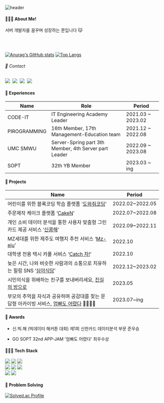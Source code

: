 <!--### Hi there 👋-->

<!--
**jun02160/jun02160** is a ✨ _special_ ✨ repository because its `README.md` (this file) appears on your GitHub profile.

Here are some ideas to get you started:

- 🔭 I’m currently working on ...
- 🌱 I’m currently learning ...
- 👯 I’m looking to collaborate on ...
- 🤔 I’m looking for help with ...
- 💬 Ask me about ...
- 📫 How to reach me: ...
- 😄 Pronouns: ...
- ⚡ Fun fact: ...
-->


![header](https://capsule-render.vercel.app/api?type=waving&height=150&text=Happy%20JJUN's%20Github&fontSize=50&fontColor=FFFFF0&fontAlign=70&stroke=FFFFF0fafad2&strokeWidth=3)

<h4> 🙋🏻‍♀️ About Me!</h4>
서버 개발자를 꿈꾸며 성장하는 쭌입니다 😽

<br/><br/>


[![Anurag's GitHub stats](https://github-readme-stats.vercel.app/api?username=jun02160)](https://github.com/jun02160/github-readme-stats)
[![Top Langs](https://github-readme-stats.vercel.app/api/top-langs/?username=jun02160&layout=compact)](https://github.com/jun02160/github-readme-stats)

<h6>💌 Contact </h6>
<a href="https://velog.io/@dev_tmb"><img src="https://img.shields.io/badge/Velog-20C997?style=for-the-badge&logo=Velog&logoColor=white"/></a>&nbsp
    <a href="https://www.instagram.com/jjuni_o2/"><img src="https://img.shields.io/badge/Instagram-E4405F?style=for-the-badge&logo=Instagram&logoColor=white"/></a>&nbsp
    <a href="https://github.com/jun02160"><img src="https://img.shields.io/badge/GitHub-181717?style=for-the-badge&logo=GitHub&logoColor=white"/></a>&nbsp
    <a href="mailto:jun020216@sookmyung.ac.kr"><img src="https://img.shields.io/badge/Gmail-EA4335?style=for-the-badge&logo=Gmail&logoColor=white&link=mailto:yuns8671@gmail.com"/></a>



<h4> 💖 Experiences</h4>


| Name | Role | Period |
| --- | --- | --- |
| CODE-IT | IT Engineering Academy Leader | 2021.03 ~ 2023.02 |
| PIROGRAMMING | 16th Member, 17th Management-Education team | 2021.12 ~ 2022.08 |
| UMC SMWU | Server-Spring part 3th Member, 4th Server part Leader | 2022.09 ~ 2023.08 |
| SOPT | 32th YB Member | 2023.03 ~ ing |

<h4>🌸 Projects</h4>

| Name | Period |
| --- | --- |
| 어린이를 위한 블록코딩 학습 플랫폼 ‘[도와줘코딩](https://github.com/hongsy0113/Piro16_Help_Coding)’ | 2022.02~2022.05 |
| 주문제작 케이크 플랫폼 ‘[CakeN](https://github.com/sm-CODE-IT/cakeN)’ | 2022.07~2022.08 |
| 개인 소비 데이터 분석을 통한 사용자 맞춤형 그린카드 제공 서비스 ‘[신콩해](https://github.com/jun02160/ShinCongHae)’ | 2022.09~2022.11 |
| MZ세대를 위한 제주도 여행지 추천 서비스 ‘[Mz-eju](https://github.com/UniD-Hackathon-Team9)’ | 2022.10 |
| 대학생 전용 택시 카풀 서비스 ‘[Catch 차!](https://github.com/University-MakeUs-Challenge/3rd-hackathon-Team1)’ | 2022.10 |
| 늦은 시간, 나와 비슷한 사람과의 소통으로 치유하는 힐링 SNS ‘[심야식당](https://github.com/Late-Night-Restaurant/backend)’ | 2022.12~2023.02 |
| 시민의식을 위배하는 친구를 보내버리세요, [진실의 방으로](https://github.com/32th-SOPKATHON-TEAM8/SERVER) | 2023.05 |
| 부모의 추억을 자식과 공유하며 공감대를 찾는 문답형 아카이빙 서비스, [엄빠도 어렸다](https://github.com/Team-Umbba/Umbba-Server) 👨‍👩‍👧‍👦 | 2023.07~ing |


<h4>🔮 Awards</h4>

- 신.빅.해 (빅데이터 해커톤 대회) 제1회 신한카드 데이터분석 부문 준우승

- GO SOPT 32nd APP-JAM '엄빠도 어렸다' 최우수상



<h4>👩🏻‍💻 Tech Stack</h4>

  <img src="https://img.shields.io/badge/Spring Boot-6DB33F?style=for-the-badge&logo=Spring Boot&logoColor=white"/> <img src="https://img.shields.io/badge/Spring-6DB33F?style=for-the-badge&logo=Spring&logoColor=white">
<img src="https://img.shields.io/badge/Django-092E20?style=for-the-badge&logo=Django&logoColor=white"/><br/>
<img src="https://img.shields.io/badge/Java-007396?style=for-the-badge&logo=Java&logoColor=white"/></a>
<img src="https://img.shields.io/badge/Python-3776AB?style=for-the-badge&logo=Python&logoColor=white"/>
<img src="https://img.shields.io/badge/Javascript-F7DF1E?style=for-the-badge&logo=Javascript&logoColor=white"/> <br/>
<img src="https://img.shields.io/badge/MySQL-4479A1?style=for-the-badge&logo=MySQL&logoColor=white"/></a>
<img src="https://img.shields.io/badge/aws-333664?style=for-the-badge&logo=amazon-aws&logoColor=white"/></a>
    

<h4>👾 Problem Solving</h4>

[![Solved.ac Profile](http://mazassumnida.wtf/api/v2/generate_badge?boj=djdkdjd12)](https://solved.ac/djdkdjd12/)









